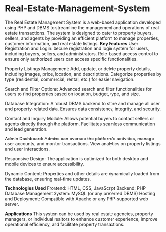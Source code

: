 # Real-Estate-Management-System
The Real Estate Management System is a web-based application developed using PHP and DBMS to streamline the management and operations of real estate transactions. The system is designed to cater to property buyers, sellers, and agents by providing an efficient platform to manage properties, customer information, and real estate listings.
**Key Features**
User Registration and Login:
Secure registration and login system for users, including buyers, sellers, and administrators.
Role-based access control to ensure only authorized users can access specific functionalities.

Property Listings Management:
Add, update, or delete property details, including images, price, location, and descriptions.
Categorize properties by type (residential, commercial, rental, etc.) for easier navigation.

Search and Filter Options:
Advanced search and filter functionalities for users to find properties based on location, budget, type, and size.

Database Integration:
A robust DBMS backend to store and manage all user and property-related data.
Ensures data consistency, integrity, and security.

Contact and Inquiry Module:
Allows potential buyers to contact sellers or agents directly through the platform.
Facilitates seamless communication and lead generation.

Admin Dashboard:
Admins can oversee the platform's activities, manage user accounts, and monitor transactions.
View analytics on property listings and user interactions.

Responsive Design:
The application is optimized for both desktop and mobile devices to ensure accessibility.

Dynamic Content:
Properties and other details are dynamically loaded from the database, ensuring real-time updates.


**Technologies Used**
Frontend: HTML, CSS, JavaScript
Backend: PHP
Database Management System: MySQL (or any preferred DBMS)
Hosting and Deployment: Compatible with Apache or any PHP-supported web server.

**Applications**
This system can be used by real estate agencies, property managers, or individual realtors to enhance customer experience, improve operational efficiency, and facilitate property transactions.

